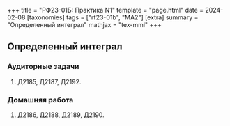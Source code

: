 +++
title = "РФ23-01Б: Практика N1"
template = "page.html"
date = 2024-02-08
[taxonomies]
tags = ["rf23-01b", "MA2"]
[extra]
summary = "Определенный интеграл"
mathjax = "tex-mml"
+++

<!-- more -->
## Определенный интеграл

### Аудиторные задачи

1. Д2185, Д2187, Д2192.

### Домашняя работа

1. Д2186, Д2188, Д2189, Д2190.